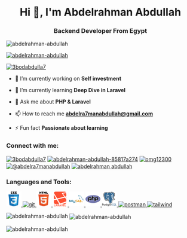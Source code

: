 <h1 align="center">Hi 👋, I'm Abdelrahman Abdullah</h1>
<h3 align="center">Backend Developer From Egypt</h3>

<p align="left"> <img src="https://komarev.com/ghpvc/?username=abdelrahman-abdullah&label=Profile%20views&color=0e75b6&style=flat" alt="abdelrahman-abdullah" /> </p>

<p align="left"> <a href="https://github.com/ryo-ma/github-profile-trophy"><img src="https://github-profile-trophy.vercel.app/?username=abdelrahman-abdullah" alt="abdelrahman-abdullah" /></a> </p>

<p align="left"> <a href="https://twitter.com/3bodabdulla7" target="blank"><img src="https://img.shields.io/twitter/follow/3bodabdulla7?logo=twitter&style=for-the-badge" alt="3bodabdulla7" /></a> </p>

- 🔭 I’m currently working on **Self investment**

- 🌱 I’m currently learning **Deep Dive in Laravel**

- 💬 Ask me about **PHP & Laravel**

- 📫 How to reach me **abdelra7manabdullah@gmail.com**

- ⚡ Fun fact **Passionate about learning**

<h3 align="left">Connect with me:</h3>
<p align="left">
<a href="https://twitter.com/3bodabdulla7" target="blank"><img align="center" src="https://raw.githubusercontent.com/rahuldkjain/github-profile-readme-generator/master/src/images/icons/Social/twitter.svg" alt="3bodabdulla7" height="30" width="40" /></a>
<a href="https://linkedin.com/in/abdelrahman-abdullah-85817a274" target="blank"><img align="center" src="https://raw.githubusercontent.com/rahuldkjain/github-profile-readme-generator/master/src/images/icons/Social/linked-in-alt.svg" alt="abdelrahman-abdullah-85817a274" height="30" width="40" /></a>
<a href="https://fb.com/omg12300" target="blank"><img align="center" src="https://raw.githubusercontent.com/rahuldkjain/github-profile-readme-generator/master/src/images/icons/Social/facebook.svg" alt="omg12300" height="30" width="40" /></a>
<a href="https://medium.com/@abdelra7manabdullah" target="blank"><img align="center" src="https://raw.githubusercontent.com/rahuldkjain/github-profile-readme-generator/master/src/images/icons/Social/medium.svg" alt="@abdelra7manabdullah" height="30" width="40" /></a>
<a href="https://www.youtube.com/c/abdelrahman abdullah" target="blank"><img align="center" src="https://raw.githubusercontent.com/rahuldkjain/github-profile-readme-generator/master/src/images/icons/Social/youtube.svg" alt="abdelrahman abdullah" height="30" width="40" /></a>
</p>

<h3 align="left">Languages and Tools:</h3>
<p align="left"> <a href="https://www.w3schools.com/css/" target="_blank" rel="noreferrer"> <img src="https://raw.githubusercontent.com/devicons/devicon/master/icons/css3/css3-original-wordmark.svg" alt="css3" width="40" height="40"/> </a> <a href="https://git-scm.com/" target="_blank" rel="noreferrer"> <img src="https://www.vectorlogo.zone/logos/git-scm/git-scm-icon.svg" alt="git" width="40" height="40"/> </a> <a href="https://www.w3.org/html/" target="_blank" rel="noreferrer"> <img src="https://raw.githubusercontent.com/devicons/devicon/master/icons/html5/html5-original-wordmark.svg" alt="html5" width="40" height="40"/> </a> <a href="https://laravel.com/" target="_blank" rel="noreferrer"> <img src="https://raw.githubusercontent.com/devicons/devicon/master/icons/laravel/laravel-plain-wordmark.svg" alt="laravel" width="40" height="40"/> </a> <a href="https://www.mysql.com/" target="_blank" rel="noreferrer"> <img src="https://raw.githubusercontent.com/devicons/devicon/master/icons/mysql/mysql-original-wordmark.svg" alt="mysql" width="40" height="40"/> </a> <a href="https://www.php.net" target="_blank" rel="noreferrer"> <img src="https://raw.githubusercontent.com/devicons/devicon/master/icons/php/php-original.svg" alt="php" width="40" height="40"/> </a> <a href="https://www.postgresql.org" target="_blank" rel="noreferrer"> <img src="https://raw.githubusercontent.com/devicons/devicon/master/icons/postgresql/postgresql-original-wordmark.svg" alt="postgresql" width="40" height="40"/> </a> <a href="https://postman.com" target="_blank" rel="noreferrer"> <img src="https://www.vectorlogo.zone/logos/getpostman/getpostman-icon.svg" alt="postman" width="40" height="40"/> </a> <a href="https://tailwindcss.com/" target="_blank" rel="noreferrer"> <img src="https://www.vectorlogo.zone/logos/tailwindcss/tailwindcss-icon.svg" alt="tailwind" width="40" height="40"/> </a> </p>

<p><img align="left" src="https://github-readme-stats.vercel.app/api/top-langs?username=abdelrahman-abdullah&show_icons=true&locale=en&layout=compact" alt="abdelrahman-abdullah" /></p>

<p>&nbsp;<img align="center" src="https://github-readme-stats.vercel.app/api?username=abdelrahman-abdullah&show_icons=true&locale=en" alt="abdelrahman-abdullah" /></p>

<p><img align="center" src="https://github-readme-streak-stats.herokuapp.com/?user=abdelrahman-abdullah&" alt="abdelrahman-abdullah" /></p>
